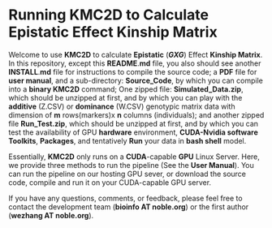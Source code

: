 # Running KMC2D to Calculate Epistatic Effect Kinship Matrix 

Welcome to use **KMC2D** to calculate **Epistatic** (***GXG***) Effect **Kinship Matrix**. In this repository, except this **README**.**md** file, you also should see another **INSTALL**.**md** file for instructions to compile the source code; a **PDF** file for **user manual**, and a sub-directory: **Source_Code**, by which you can compile into a **binary KMC2D** command; One zipped file: **Simulated_Data.zip**, which should be unzipped at first, and by which you can play with the **additive** (Z.CSV) or **dominance** (W.CSV) genotypic matrix data with dimension of **m** rows(markers)x **n** columns (individuals); and another zipped file **Run_Test.zip**, which should be unzipped at first, and by which you can test the availability of GPU **hardware** environment, **CUDA-Nvidia software** **Toolkits**, **Packages**, and tentatively **Run** your data in **bash shell** model. 

Essentially, **KMC2D** only runs on a **CUDA**-capable **GPU** Linux Server. Here, we provide three methods to run the pipeline (See the **User Manual**). You can run the pipeline on our hosting GPU sever, or download the source code, compile and run it on your CUDA-capable GPU server.

If you have any questions, comments, or feedback, please feel free to contact the development team (**bioinfo AT noble.org**) or the first author (**wezhang AT noble.org**).

<!--stackedit_data:
eyJoaXN0b3J5IjpbLTE0NjUzMjE5NTUsMTM1MDU3NTY3NywyMD
c5OTc4MjM1LC0xOTQzODYzODI5LDkzMjA3MTg5NSwzMDgyNTgz
NTIsLTE5NTYzNTc2MDMsLTE0ODczMTQ4ODgsLTEzNDc0OTM3LD
E1MTgxMTAzMTUsMTczOTY0NTc3NiwxMDYzMDAwNzY3LDE5Mzgz
NTk3MjgsLTEzOTI1MDQyNDQsLTEyODYzMjgzNzYsLTExMDA4MT
E0OF19
-->
